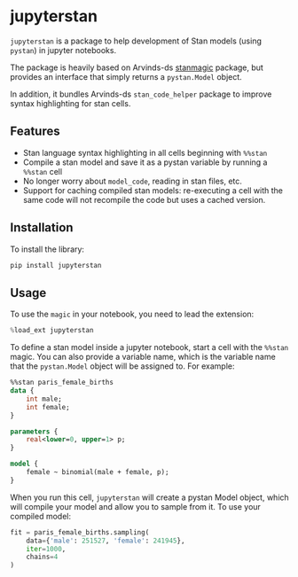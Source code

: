 # jupyterstan

`jupyterstan` is a package to help development of Stan models (using `pystan`)
in jupyter notebooks.

The package is heavily based on Arvinds-ds
[stanmagic](https://github.com/Arvinds-ds/stanmagic) package, but provides an
interface that simply returns a `pystan.Model` object.

In addition, it bundles Arvinds-ds `stan_code_helper` package to improve
syntax highlighting for stan cells.

## Features

- Stan language syntax highlighting in all cells beginning with `%%stan`
- Compile a stan model and save it as a pystan variable by running a `%%stan` cell
- No longer worry about `model_code`, reading in stan files, etc.
- Support for caching compiled stan models: re-executing a cell with the same code will 
  not recompile the code but uses a cached version.

## Installation

To install the library:

```bash
pip install jupyterstan
```

## Usage

To use the `magic` in your notebook, you need to lead the extension:

```python
%load_ext jupyterstan
```

To define a stan model inside a jupyter notebook, start a cell with the `%%stan`
magic. You can also provide a variable name, which is the variable name that
the `pystan.Model` object will be assigned to. For example:

```stan
%%stan paris_female_births
data {
    int male;
    int female;
}

parameters {
    real<lower=0, upper=1> p;
}

model {
    female ~ binomial(male + female, p);
}
```

When you run this cell, `jupyterstan` will create a pystan Model object, which will compile your model and allow
you to sample from it. To use your compiled model:

```python
fit = paris_female_births.sampling(
    data={'male': 251527, 'female': 241945},
    iter=1000,
    chains=4
)
```
